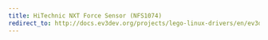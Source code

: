 ```yaml
---
title: HiTechnic NXT Force Sensor (NFS1074)
redirect_to: http://docs.ev3dev.org/projects/lego-linux-drivers/en/ev3dev-jessie/sensor_data.html#ht-nxt-force
---
```


